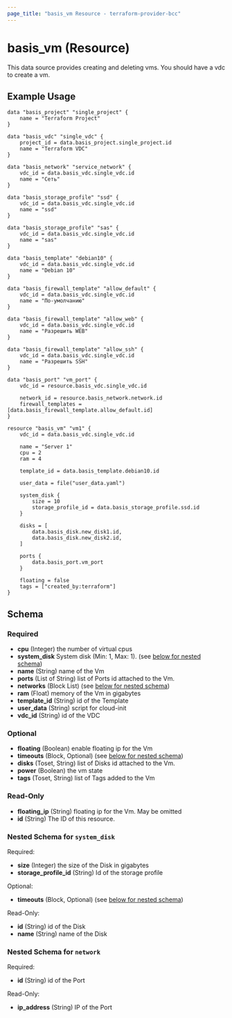 ```yaml
---
page_title: "basis_vm Resource - terraform-provider-bcc"
---
```

# basis_vm (Resource)

This data source provides creating and deleting vms. You should have a vdc to create a vm.

## Example Usage

```hcl 
data "basis_project" "single_project" {
    name = "Terraform Project"
}

data "basis_vdc" "single_vdc" {
    project_id = data.basis_project.single_project.id
    name = "Terraform VDC"
}

data "basis_network" "service_network" {
    vdc_id = data.basis_vdc.single_vdc.id
    name = "Сеть"
}

data "basis_storage_profile" "ssd" {
    vdc_id = data.basis_vdc.single_vdc.id
    name = "ssd"
}

data "basis_storage_profile" "sas" {
    vdc_id = data.basis_vdc.single_vdc.id
    name = "sas"
}

data "basis_template" "debian10" {
    vdc_id = data.basis_vdc.single_vdc.id
    name = "Debian 10"
}

data "basis_firewall_template" "allow_default" {
    vdc_id = data.basis_vdc.single_vdc.id
    name = "По-умолчанию"
}

data "basis_firewall_template" "allow_web" {
    vdc_id = data.basis_vdc.single_vdc.id
    name = "Разрешить WEB"
}

data "basis_firewall_template" "allow_ssh" {
    vdc_id = data.basis_vdc.single_vdc.id
    name = "Разрешить SSH"
}

data "basis_port" "vm_port" {
    vdc_id = resource.basis_vdc.single_vdc.id

    network_id = resource.basis_network.network.id
    firewall_templates = [data.basis_firewall_template.allow_default.id]
}

resource "basis_vm" "vm1" {
    vdc_id = data.basis_vdc.single_vdc.id

    name = "Server 1"
    cpu = 2
    ram = 4

    template_id = data.basis_template.debian10.id

    user_data = file("user_data.yaml")

    system_disk {
        size = 10
        storage_profile_id = data.basis_storage_profile.ssd.id
    }
    
    disks = [
        data.basis_disk.new_disk1.id,
        data.basis_disk.new_disk2.id,
    ]

    ports {
        data.basis_port.vm_port
    }

    floating = false
    tags = ["created_by:terraform"]
}
```

## Schema

### Required

- **cpu** (Integer) the number of virtual cpus
- **system_disk** System disk (Min: 1, Max: 1).   (see [below for nested schema](#nestedblock--system_disk))
- **name** (String) name of the Vm
- **ports** (List of String) list of Ports id attached to the Vm. 
- **networks** (Block List)    (see [below for nested schema](#nestedblock--network))
- **ram** (Float) memory of the Vm in gigabytes
- **template_id** (String) id of the Template
- **user_data** (String) script for cloud-init
- **vdc_id** (String) id of the VDC

### Optional

- **floating** (Boolean) enable floating ip for the Vm
- **timeouts** (Block, Optional) (see [below for nested schema](#nestedblock--timeouts))
- **disks** (Toset, String) list of Disks id attached to the Vm.
- **power** (Boolean) the vm state
- **tags** (Toset, String) list of Tags added to the Vm


### Read-Only

- **floating_ip** (String) floating ip for the Vm. May be omitted
- **id** (String) The ID of this resource.

<a id="nestedblock--system_disk"></a>
### Nested Schema for `system_disk`

Required:

- **size** (Integer) the size of the Disk in gigabytes
- **storage_profile_id** (String) Id of the storage profile

Optional:

- **timeouts** (Block, Optional) (see [below for nested schema](#nestedblock--timeouts))

Read-Only:

- **id** (String) id of the Disk
- **name** (String) name of the Disk


<a id="nestedblock--network"></a>
### Nested Schema for `network`

Required:

- **id** (String) id of the Port

Read-Only:

- **ip_address** (String) IP of the Port
